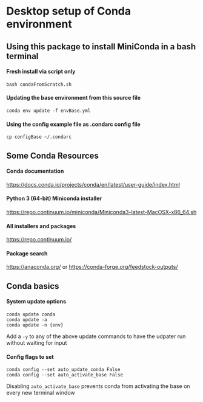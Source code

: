 # Desktop setup of Conda environment
## Using this package to install MiniConda in a bash terminal
#### Fresh install via script only
```
bash condaFromScratch.sh
```
#### Updating the base environment from this source file
```
conda env update -f envBase.yml
```
#### Using the config example file as .condarc config file
```
cp configBase ~/.condarc
```

## Some Conda Resources
#### Conda documentation
https://docs.conda.io/projects/conda/en/latest/user-guide/index.html

#### Python 3 (64-bit) Miniconda installer
https://repo.continuum.io/miniconda/Miniconda3-latest-MacOSX-x86_64.sh

#### All installers and packages
https://repo.continuum.io/

#### Package search
https://anaconda.org/ or https://conda-forge.org/feedstock-outputs/

## Conda basics
#### System update options
```
conda update conda
conda update -a
conda update -n {env}
```
Add a `-y` to any of the above update commands to have the udpater run without waiting for input

#### Config flags to set
```
conda config --set auto_update_conda False
conda config --set auto_activate_base False
```
Disabling `auto_activate_base` prevents conda from activating the base on every new terminal window
